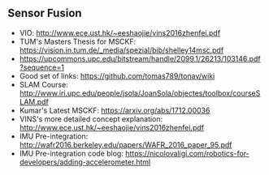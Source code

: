 ## Sensor Fusion
- VIO: http://www.ece.ust.hk/~eeshaojie/vins2016zhenfei.pdf
- TUM's Masters Thesis for MSCKF: https://vision.in.tum.de/_media/spezial/bib/shelley14msc.pdf
- https://upcommons.upc.edu/bitstream/handle/2099.1/26213/103146.pdf?sequence=1
- Good set of links: https://github.com/tomas789/tonav/wiki
- SLAM Course: http://www.iri.upc.edu/people/jsola/JoanSola/objectes/toolbox/courseSLAM.pdf
- Kumar's Latest MSCKF: https://arxiv.org/abs/1712.00036
- VINS's more detailed concept explanation: http://www.ece.ust.hk/~eeshaojie/vins2016zhenfei.pdf
- IMU Pre-integration: http://wafr2016.berkeley.edu/papers/WAFR_2016_paper_95.pdf
- IMU Pre-integration code blog: https://nicolovaligi.com/robotics-for-developers/adding-accelerometer.html
